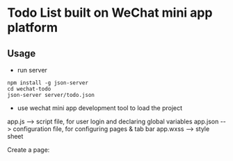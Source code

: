 # Todo List built on WeChat mini app platform


## Usage

* run server
```
npm install -g json-server
cd wechat-todo
json-server server/todo.json
```
* use wechat mini app development tool to load the project

app.js  --> script file, for user login and declaring global variables
app.json  --> configuration file, for configuring pages & tab bar
app.wxss  --> style sheet

Create a page:
